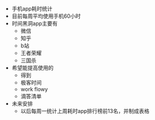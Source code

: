 - 手机app耗时统计
- 目前每周平均使用手机60小时
- 时间黑洞app主要有
	- 微信
	- 知乎
	- b站
	- 王者荣耀
	- 三国杀
- 希望能提高使用的
	- 得到
	- 极客时间
	- work flowy
	- 滴答清单
- 未来安排
	- 以后每周一统计上周耗时app排行榜前13名，并制成表格